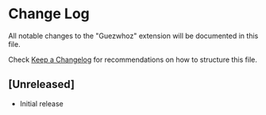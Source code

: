 # Change Log

All notable changes to the "Guezwhoz" extension will be documented in this file.

Check [Keep a Changelog](http://keepachangelog.com/) for recommendations on how to structure this file.

## [Unreleased]

- Initial release
